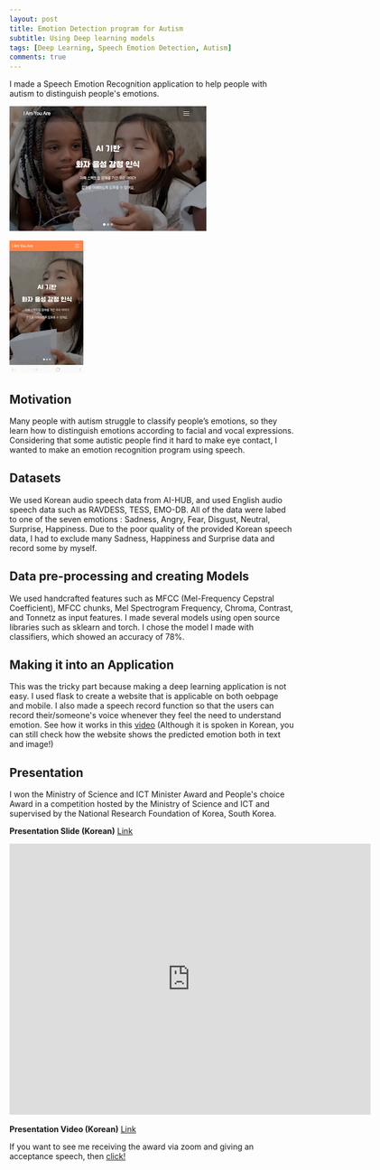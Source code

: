 ```yaml
---
layout: post
title: Emotion Detection program for Autism
subtitle: Using Deep learning models
tags: [Deep Learning, Speech Emotion Detection, Autism]
comments: true
---
```


I made a Speech Emotion Recognition application to help people with autism to distinguish people's emotions.

![web application gif](assets/img/web_version_SparkVideo.gif)

![Mobile application demo gif](assets/img/mobile_SparkVideo.gif)


## Motivation
Many people with autism struggle to classify people’s emotions, so they learn how to distinguish emotions according to facial and vocal expressions. 
Considering that some autistic people find it hard to make eye contact, I wanted to make an emotion recognition program using speech.

## Datasets
We used Korean audio speech data from AI-HUB, and used English audio speech data such as RAVDESS, TESS, EMO-DB. 
All of the data were labed to one of the seven emotions : Sadness, Angry, Fear, Disgust, Neutral, Surprise, Happiness.
Due to the poor quality of the provided Korean speech data, I had to exclude many Sadness, Happiness and Surprise data and record some by myself.

## Data pre-processing and creating Models
We used handcrafted features such as MFCC (Mel-Frequency Cepstral Coefficient), MFCC chunks, Mel Spectrogram Frequency, Chroma, Contrast, and Tonnetz as input features.
I made several models using open source libraries such as sklearn and torch. I chose the model I made with classifiers, which showed an accuracy of 78%.

## Making it into an Application
This was the tricky part because making a deep learning application is not easy. I used flask to create a website that is applicable on both oebpage and mobile.
I also made a speech record function so that the users can record their/someone's voice whenever they feel the need to understand emotion.
See how it works in this [video](https://drive.google.com/file/d/1M6jFdpfgQ6Jgj_SAguZOro39qF6Q9bo_/view?usp=sharing)
(Although it is spoken in Korean, you can still check how the website shows the predicted emotion both in text and image!)

## Presentation 
I won the Ministry of Science and ICT Minister Award and People's choice Award in a competition hosted by the Ministry of Science and ICT and supervised by the National Research Foundation of Korea, South Korea.

**Presentation Slide (Korean)** [Link](https://docs.google.com/presentation/d/17DgpZbf1asoJQJf36m4loNqFOfEx9ERT/edit?usp=sharing&ouid=112875109540923890739&rtpof=true&sd=true)

<iframe class="slide-presentation" src="https://docs.google.com/presentation/d/17DgpZbf1asoJQJf36m4loNqFOfEx9ERT/edit?usp=sharing&ouid=112875109540923890739&rtpof=true&sd=true" frameborder="0" width="640" height="480" allowfullscreen="true" mozallowfullscreen="true" webkitallowfullscreen="true"></iframe> 

**Presentation Video (Korean)** [Link](https://drive.google.com/file/d/1ONePrnRlefrQYtaU_vZbr0Fs7hEBupOz/view?usp=sharing)

If you want to see me receiving the award via zoom and giving an acceptance speech, then [click!](https://drive.google.com/file/d/1rzkk02eMN-kX6f76X0Mwk0mQFMG7kBoZ/view?usp=sharing)

